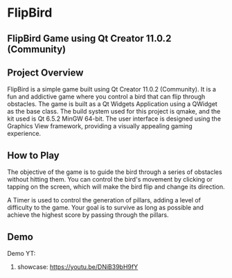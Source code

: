 # FlipBird

FlipBird Game using Qt Creator 11.0.2 (Community)
---

## Project Overview

FlipBird is a simple game built using Qt Creator 11.0.2 (Community). It is a fun and addictive game where you control a bird that can flip through obstacles. The game is built as a Qt Widgets Application using a QWidget as the base class. The build system used for this project is qmake, and the kit used is Qt 6.5.2 MinGW 64-bit. The user interface is designed using the Graphics View framework, providing a visually appealing gaming experience.

## How to Play

The objective of the game is to guide the bird through a series of obstacles without hitting them. You can control the bird's movement by clicking or tapping on the screen, which will make the bird flip and change its direction.

A Timer is used to control the generation of pillars, adding a level of difficulty to the game. Your goal is to survive as long as possible and achieve the highest score by passing through the pillars.

## Demo

Demo YT:

1. showcase:
   https://youtu.be/DNiB39bH9fY
